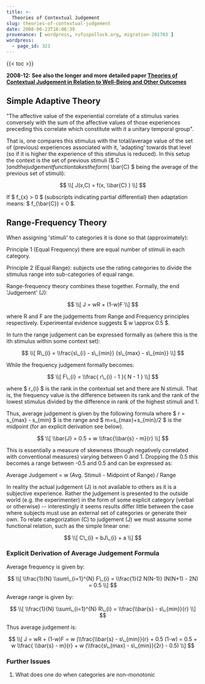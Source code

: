 ```yaml
---
title: >-
  Theories of Contextual Judgement
slug: theories-of-contextual-judgement
date: 2008-06-23T16:06:39
provenance: [ wordpress, rufuspollock.org, migration-201703 ]
wordpress:
  - page_id: 321
---
```


{{< toc >}}

**2008-12: See also the longer and more detailed paper [Theories of Contextual Judgement in Relation to Well-Being and Other Outcomes](/economics/papers/contextual_judgement.pdf)**

## Simple Adaptive Theory

"The affective value of the experiential correlate of a stimulus varies conversely with the sum of the affective values of those experiences preceding this correlate which constitute with it a unitary temporal group".

That is, one compares this stimulus with the total/average value of the set of (previous) experiences associated with it, 'adapting' towards that level (so if it is higher the experience of this stimulus is reduced). In this setup the context is the set of previous stimuli ($ C $) and the judgement function takes the form ($ \\bar{C} $ being the average of the previous set of stimuli):

$$ \\[ J(x,C) = f(x, \\bar{C} ) \\] $$

If $ f\_{x} > 0 $ (subscripts indicating partial differential) then adaptation means: $ f\_{\\bar{C}} < 0 $.


## Range-Frequency Theory

When assigning 'stimuli' to categories it is done so that (approximately):

Principle 1 (Equal Frequency) there are equal number of stimuli in each category.

Principle 2 (Equal Range): subjects use the rating categories to divide the stimulus range into sub-categories of equal range.

Range-frequency theory combines these together. Formally, the end 'Judgement' (J):

$$ \\[ J = wR + (1-w)F \\] $$

where R and F are the judgements from Range and Frequency principles respectively. Experimental evidence suggests $ w \\approx 0.5 $.

In turn the range judgement can be expressed formally as (where this is the ith stimulus within some context set):

$$ \\[ R\_{i} = \\frac{s\_{i} - s\_{min}} {s\_{max} - s\_{min}} \\] $$

While the frequency judgement formally becomes:

$$ \\[ F\_{i} = \\frac{ r\_{i} - 1 }{ N - 1 } \\] $$

where $ r\_{i} $ is the rank in the contextual set and there are N stimuli. That is, the frequency value is the difference between its rank and the rank of the lowest stimulus divided by the difference in rank of the highest stimuli and 1.

Thus, average judgement is given by the following formula where $ r = s\_{max} - s\_{min} $ is the range and $ m=s\_{max}+s\_{min}/2 $ is the midpoint (for an explicit derivation see below).

$$ \\[ \\bar{J} = 0.5 + w \\frac{\\bar{s} - m}{r} \\] $$

This is essentially a measure of skewness (though negatively correlated with conventional measures) varying between 0 and 1. Dropping the 0.5 this becomes  a range between -0.5 and 0.5 and can be expressed as:

Average Judgement = w (Avg. Stimuli - Midpoint of Range) / Range

In reality the actual judgement (J) is not available to others as it is a subjective experience. Rather the judgement is presented to the outside world (e.g. the experimenter) in the form of some explicit category (verbal or otherwise) -- interestingly it seems results differ little between the case where subjects must use an external set of categories or generate their own. To relate categorization (C) to judgement (J) we must assume some functional relation, such as the simple linear one:

$$ \\[ C\_{i} = bJ\_{i} + a \\] $$

### Explicit Derivation of Average Judgement Formula

Average frequency is given by:

$$ \\[ \\frac{1}{N} \\sum\_{i=1}^{N} F\_{i} = \\frac{1}{2 N(N-1)} (N(N+1) - 2N) = 0.5 \\] $$

Average range is given by:

$$ \\[ \\frac{1}{N} \\sum\_{i=1}^{N} R\_{i} = \\frac{\\bar{s} - s\_{min}}{r} \\] $$

Thus average judgement is:

$$ \\[ J = wR + (1-w)F = w (\\frac{\\bar{s} - s\_{min}}{r} + 0.5 (1-w) =  0.5 + w \\frac{ \\bar{s} - m}{r} + w (\\frac{s\_{max} - s\_{min}}{2r} - 0.5) \\] $$

### Further Issues

1. What does one do when categories are non-monotonic
